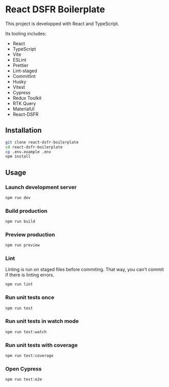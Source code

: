 # React DSFR Boilerplate

This project is developped with React and TypeScript.

Its tooling includes:

- React
- TypeScript
- Vite
- ESLint
- Prettier
- Lint-staged
- Commitlint
- Husky
- Vitest
- Cypress
- Redux Toolkit
- RTK Query
- MaterialUI
- React-DSFR

## Installation

```bash
git clone react-dsfr-boilerplate
cd react-dsfr-boilerplate
cp .env.example .env
npm install
```

## Usage

### Launch development server

```bash
npm run dev
```

### Build production

```bash
npm run build
```

### Preview production

```bash
npm run preview
```

### Lint

Linting is run on staged files before commiting. That way, you can't commit if there is linting errors.

```bash
npm run lint
```

### Run unit tests once

```bash
npm run test
```

### Run unit tests in watch mode

```bash
npm run test:watch
```

### Run unit tests with coverage

```bash
npm run test:coverage
```

### Open Cypress

```bash
npm run test:e2e
```

